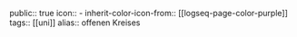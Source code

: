 public:: true
icon:: -
inherit-color-icon-from:: [[logseq-page-color-purple]]
tags:: [[uni]] 
alias:: offenen Kreises
